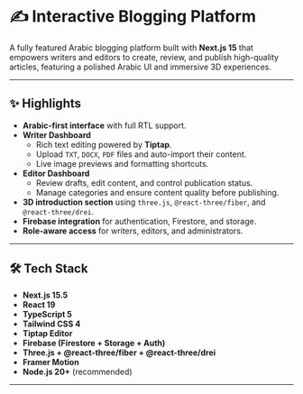 # ✍️ Interactive Blogging Platform

A fully featured Arabic blogging platform built with **Next.js 15** that empowers writers and editors to create, review, and publish high-quality articles, featuring a polished Arabic UI and immersive 3D experiences.

---

## ✨ Highlights

- **Arabic-first interface** with full RTL support.
- **Writer Dashboard**  
  - Rich text editing powered by **Tiptap**.  
  - Upload `TXT`, `DOCX`, `PDF` files and auto-import their content.  
  - Live image previews and formatting shortcuts.
- **Editor Dashboard**  
  - Review drafts, edit content, and control publication status.  
  - Manage categories and ensure content quality before publishing.
- **3D introduction section** using `three.js`, `@react-three/fiber`, and `@react-three/drei`.
- **Firebase integration** for authentication, Firestore, and storage.
- **Role-aware access** for writers, editors, and administrators.

---

## 🛠️ Tech Stack

- **Next.js 15.5**
- **React 19**
- **TypeScript 5**
- **Tailwind CSS 4**
- **Tiptap Editor**
- **Firebase (Firestore + Storage + Auth)**
- **Three.js + @react-three/fiber + @react-three/drei**
- **Framer Motion**
- **Node.js 20+** (recommended)

---

